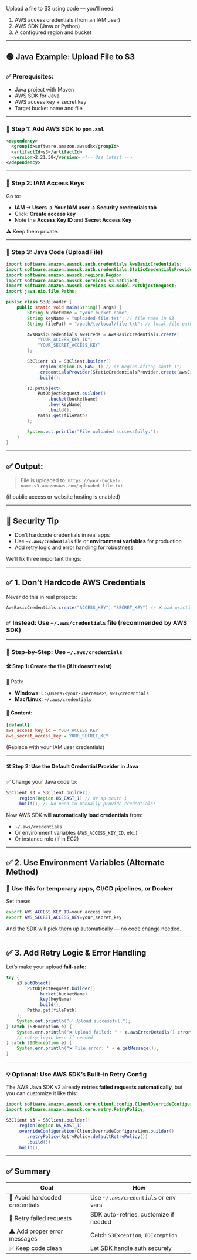 Upload a file to S3 using code — you’ll need:

1. AWS access credentials (from an IAM user)
2. AWS SDK (Java or Python)
3. A configured region and bucket

---

## 🟢 Java Example: Upload File to S3

### ✅ Prerequisites:

* Java project with Maven
* AWS SDK for Java
* AWS access key + secret key
* Target bucket name and file

---

### 🔧 Step 1: Add AWS SDK to `pom.xml`

```xml
<dependency>
  <groupId>software.amazon.awssdk</groupId>
  <artifactId>s3</artifactId>
  <version>2.21.30</version> <!-- Use latest -->
</dependency>
```

---

### 🔐 Step 2: IAM Access Keys

Go to:

* **IAM → Users → Your IAM user → Security credentials tab**
* Click: **Create access key**
* Note the **Access Key ID** and **Secret Access Key**

⚠️ Keep them private.

---

### 🔧 Step 3: Java Code (Upload File)

```java
import software.amazon.awssdk.auth.credentials.AwsBasicCredentials;
import software.amazon.awssdk.auth.credentials.StaticCredentialsProvider;
import software.amazon.awssdk.regions.Region;
import software.amazon.awssdk.services.s3.S3Client;
import software.amazon.awssdk.services.s3.model.PutObjectRequest;
import java.nio.file.Paths;

public class S3Uploader {
    public static void main(String[] args) {
        String bucketName = "your-bucket-name";
        String keyName = "uploaded-file.txt"; // file name in S3
        String filePath = "/path/to/local/file.txt"; // local file path

        AwsBasicCredentials awsCreds = AwsBasicCredentials.create(
            "YOUR_ACCESS_KEY_ID",
            "YOUR_SECRET_ACCESS_KEY"
        );

        S3Client s3 = S3Client.builder()
            .region(Region.US_EAST_1) // or Region.of("ap-south-1")
            .credentialsProvider(StaticCredentialsProvider.create(awsCreds))
            .build();

        s3.putObject(
            PutObjectRequest.builder()
                .bucket(bucketName)
                .key(keyName)
                .build(),
            Paths.get(filePath)
        );

        System.out.println("File uploaded successfully.");
    }
}
```

---

## ✅ Output:

> File is uploaded to:
> `https://your-bucket-name.s3.amazonaws.com/uploaded-file.txt`

(if public access or website hosting is enabled)

---

## 🔐 Security Tip

* Don’t hardcode credentials in real apps
* Use **`~/.aws/credentials`** file or **environment variables** for production
* Add retry logic and error handling for robustness

We’ll fix three important things:

---

## ✅ 1. **Don’t Hardcode AWS Credentials**

Never do this in real projects:

```java
AwsBasicCredentials.create("ACCESS_KEY", "SECRET_KEY") // ❌ bad practice
```

### ✅ Instead: Use `~/.aws/credentials` file (recommended by AWS SDK)

---

### 📂 Step-by-Step: Use `~/.aws/credentials`

#### 🛠 Step 1: Create the file (if it doesn’t exist)

📍 Path:

* **Windows**: `C:\Users\<your-username>\.aws\credentials`
* **Mac/Linux**: `~/.aws/credentials`

#### 📝 Content:

```ini
[default]
aws_access_key_id = YOUR_ACCESS_KEY
aws_secret_access_key = YOUR_SECRET_KEY
```

(Replace with your IAM user credentials)

---

#### 🛠 Step 2: Use the Default Credential Provider in Java

✅ Change your Java code to:

```java
S3Client s3 = S3Client.builder()
    .region(Region.US_EAST_1) // Or ap-south-1
    .build(); // No need to manually provide credentials!
```

Now AWS SDK will **automatically load credentials** from:

* `~/.aws/credentials`
* Or environment variables (`AWS_ACCESS_KEY_ID`, etc.)
* Or instance role (if in EC2)

---

## ✅ 2. Use Environment Variables (Alternate Method)

### 🧪 Use this for temporary apps, CI/CD pipelines, or Docker

Set these:

```bash
export AWS_ACCESS_KEY_ID=your_access_key
export AWS_SECRET_ACCESS_KEY=your_secret_key
```

And the SDK will pick them up automatically — no code change needed.

---

## ✅ 3. Add Retry Logic & Error Handling

Let’s make your upload **fail-safe**:

```java
try {
    s3.putObject(
        PutObjectRequest.builder()
            .bucket(bucketName)
            .key(keyName)
            .build(),
        Paths.get(filePath)
    );
    System.out.println("✅ Upload successful.");
} catch (S3Exception e) {
    System.err.println("❌ Upload failed: " + e.awsErrorDetails().errorMessage());
    // retry logic here if needed
} catch (IOException e) {
    System.err.println("❌ File error: " + e.getMessage());
}
```

---

### 💡 Optional: Use AWS SDK’s Built-in Retry Config

The AWS Java SDK v2 already **retries failed requests automatically**, but you can customize it like this:

```java
import software.amazon.awssdk.core.client.config.ClientOverrideConfiguration;
import software.amazon.awssdk.core.retry.RetryPolicy;

S3Client s3 = S3Client.builder()
    .region(Region.US_EAST_1)
    .overrideConfiguration(ClientOverrideConfiguration.builder()
        .retryPolicy(RetryPolicy.defaultRetryPolicy())
        .build())
    .build();
```

---

## ✅ Summary

| Goal                           | How                                   |
| ------------------------------ | ------------------------------------- |
| 🚫 Avoid hardcoded credentials | Use `~/.aws/credentials` or env vars  |
| 🔁 Retry failed requests       | SDK auto-retries; customize if needed |
| ⚠️ Add proper error messages   | Catch `S3Exception`, `IOException`    |
| ✅ Keep code clean              | Let SDK handle auth securely          |

